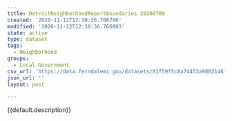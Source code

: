 ```yaml
---
title: DetroitNeighborhoodReportBoundaries 20200709
created: '2020-11-12T12:30:36.766796'
modified: '2020-11-12T12:30:36.766803'
state: active
type: dataset
tags:
  - Neighborhood
groups:
  - Local Government
csv_url: 'https://data.ferndalemi.gov/datasets/81f59f5c8a74453a9802146f3cf71ebe_0.csv'
json_url: ''
layout: post

---
```

{{default.description}}
